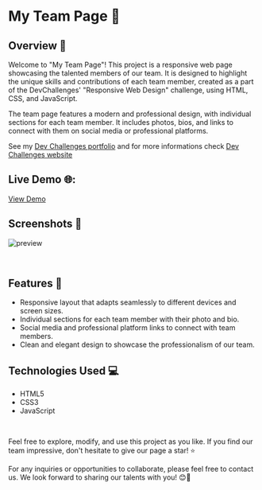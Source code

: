 # My Team Page  🚀

## Overview 👥

Welcome to "My Team Page"! This project is a responsive web page showcasing the talented members of our team. It is designed to highlight the unique skills and contributions of each team member, created as a part of the DevChallenges' "Responsive Web Design" challenge, using HTML, CSS, and JavaScript.

The team page features a modern and professional design, with individual sections for each team member. It includes photos, bios, and links to connect with them on social media or professional platforms.

See my [Dev Challenges portfolio](https://portfolio.devchallenges.io/rahil1202) and for more informations check [Dev Challenges website](https://devchallenges.io/)
</br>

## Live Demo 🌐:
[View Demo](https://)
</br>

## Screenshots 📸

![preview](https://github.com/rahil1202/dev-challanges/assets/104057403/7d6755fd-0ebe-4b50-9357-38f8559873eb)

</br>

## Features 🌟

- Responsive layout that adapts seamlessly to different devices and screen sizes.
- Individual sections for each team member with their photo and bio.
- Social media and professional platform links to connect with team members.
- Clean and elegant design to showcase the professionalism of our team.



## Technologies Used 💻

- HTML5
- CSS3
- JavaScript

</br>

Feel free to explore, modify, and use this project as you like. If you find our team impressive, don't hesitate to give our page a star! ⭐️

For any inquiries or opportunities to collaborate, please feel free to contact us. We look forward to sharing our talents with you! 😊👥
